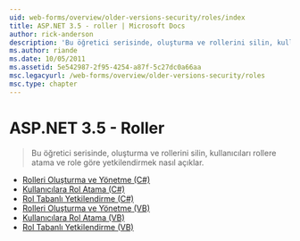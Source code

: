 ```yaml
---
uid: web-forms/overview/older-versions-security/roles/index
title: ASP.NET 3.5 - roller | Microsoft Docs
author: rick-anderson
description: 'Bu öğretici serisinde, oluşturma ve rollerini silin, kullanıcıları rollere atama ve role göre yetkilendirmek nasıl açıklar.'
ms.author: riande
ms.date: 10/05/2011
ms.assetid: 5e542987-2f95-4254-a87f-5c27dc0a66aa
msc.legacyurl: /web-forms/overview/older-versions-security/roles
msc.type: chapter
---
```

<a name="aspnet-35---roles"></a>ASP.NET 3.5 - Roller
====================
> Bu öğretici serisinde, oluşturma ve rollerini silin, kullanıcıları rollere atama ve role göre yetkilendirmek nasıl açıklar.


- [Rolleri Oluşturma ve Yönetme (C#)](creating-and-managing-roles-cs.md)
- [Kullanıcılara Rol Atama (C#)](assigning-roles-to-users-cs.md)
- [Rol Tabanlı Yetkilendirme (C#)](role-based-authorization-cs.md)
- [Rolleri Oluşturma ve Yönetme (VB)](creating-and-managing-roles-vb.md)
- [Kullanıcılara Rol Atama (VB)](assigning-roles-to-users-vb.md)
- [Rol Tabanlı Yetkilendirme (VB)](role-based-authorization-vb.md)

